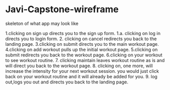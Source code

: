 # Javi-Capstone-wireframe
skeleton of what app may look like

1.clicking on sign up directs you to the sign up form.
1.a. clicking on log in directs you to login form.
2. clicking on cancel redirects you back to the landing page.
3.clicking on submit directs you to the main workout page.
4.clicking on add workout pulls up the initial workout page.
5.clicking on submit redirects you back to the workout page.
6.clicking on your workout to see workout routine.
7. clicking maintain leaves workout routine as is and will direct you back to the workout page.
8. clicking on, one more, will increase the intensity for your next workout session. you would just click back on your workout
routine and it will already be added for you.
9. log out,logs you out and directs you back to the landing page.
